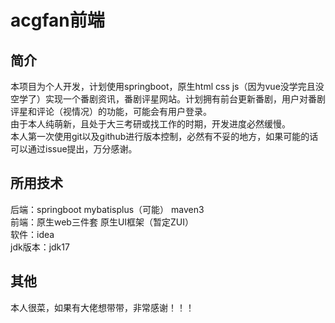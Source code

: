 # acgfan前端
## 简介
本项目为个人开发，计划使用springboot，原生html css js（因为vue没学完且没空学了）实现一个番剧资讯，番剧评星网站。计划拥有前台更新番剧，用户对番剧评星和评论（视情况）的功能，可能会有用户登录。  
由于本人纯萌新，且处于大三考研或找工作的时期，开发进度必然缓慢。  
本人第一次使用git以及github进行版本控制，必然有不妥的地方，如果可能的话可以通过issue提出，万分感谢。
## 所用技术
后端：springboot mybatisplus（可能） maven3  
前端：原生web三件套 原生UI框架（暂定ZUI）  
软件：idea   
jdk版本：jdk17
## 其他
本人很菜，如果有大佬想带带，非常感谢！！！
